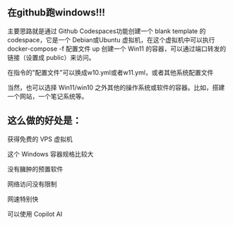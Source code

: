 ## 在github跑windows!!!

主要思路就是通过 Github Codespaces功能创建一个 blank template 的 codespace，它是一个 Debian或Ubuntu 虚拟机，在这个虚拟机中可以执行 docker-compose -f 配置文件 up 创建一个 Win11 的容器，可以通过端口转发的链接（设置成 public）来访问。

在指令的"配置文件"可以换成w10.yml或者w11.yml，或者其他系统配置文件

当然，也可以选择 Win11/win10 之外其他的操作系统或软件的容器。比如，搭建一个网站，一个笔记系统等。

## 这么做的好处是：

获得免费的 VPS 虚拟机

这个 Windows  容器规格比较大

没有臃肿的预置软件

网络访问没有限制

网速特别快

可以使用 Copilot AI

